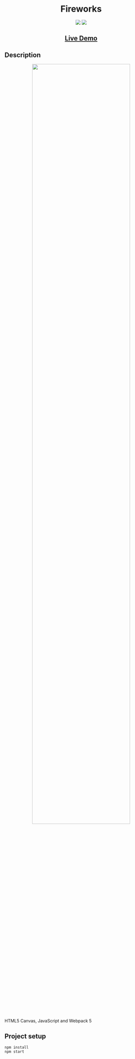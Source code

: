 ## <h1 align="center">Fireworks</h1>

<p align="center">
<img src="https://img.shields.io/badge/made%20by-Mráz Róbert-blue.svg" >
<img src="https://img.shields.io/github/languages/top/MrazRobert/canvas-fireworks.svg" >
</p>

<h2 align="center"><a href="#">Live Demo</a></h2>

## Description

<p align="center">
<img src="./public/image/fireworks.gif" width="80%"></p>

<p>HTML5 Canvas, JavaScript and Webpack 5</p>

## Project setup

```
npm install
npm start
```

